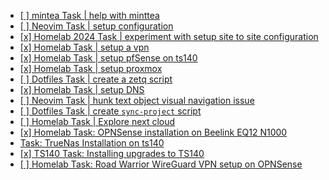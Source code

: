 - [[ ] mintea Task | help with minttea](../492)
- [[ ] Neovim Task | setup configuration](../586)
- [[x] Homelab 2024 Task | experiment with setup site to site configuration](../590)
- [[x] Homelab Task | setup a vpn](../610)
- [[x] Homelab Task | setup pfSense on ts140](../629)
- [[x] Homelab Task | setup proxmox](../661)
- [[ ] Dotfiles Task | create a zetq script](../664)
- [[x] Homelab Task | setup DNS](../667)
- [[ ] Neovim Task | hunk text object visual navigation issue](../678)
- [[ ] Dotfiles Task | create `sync-project` script](../681)
- [[ ] Homelab Task | Explore next cloud](../701)
- [[x] Homelab Task: OPNSense installation on Beelink EQ12 N1000](../772)
- [Task: TrueNas Installation on ts140](../783)
- [[x] TS140 Task: Installing upgrades to TS140](../784)
- [[ ] Homelab Task: Road Warrior WireGuard VPN setup on OPNSense](../787)
